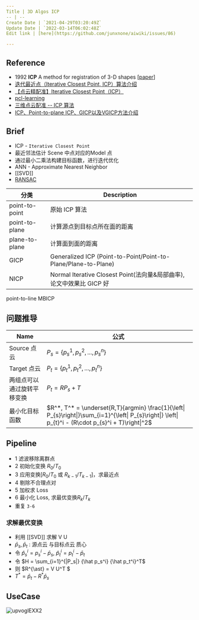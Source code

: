 ```yaml
---
Title | 3D Algos ICP
-- | --
Create Date | `2021-04-29T03:20:49Z`
Update Date | `2022-03-14T06:02:48Z`
Edit link | [here](https://github.com/junxnone/aiwiki/issues/86)

---
```

## Reference
- 1992 **ICP** A method for registration of 3-D shapes [[paper](https://graphics.stanford.edu/courses/cs164-09-spring/Handouts/paper_icp.pdf)]
- [迭代最近点（Iterative Closest Point, ICP）算法介绍](https://zhuanlan.zhihu.com/p/35893884)
- [【点云精配准】Iterative Closest Point（ICP）](https://zhuanlan.zhihu.com/p/107218828)
- [pcl-learning](https://github.com/HuangCongQing/pcl-learning)
- [三维点云配准 -- ICP 算法](https://yilingui.xyz/2019/11/20/191120_point_cloud_registration_icp/)
- [ICP、Point-to-plane ICP、GICP以及VGICP方法介绍](https://blog.csdn.net/xuershuai/article/details/117507754)

## Brief
- ICP - `Iterative Closest Point`
- 最近邻法估计 Scene 中点对应的Model 点
- 通过最小二乘法构建目标函数，进行迭代优化
- ANN - Approximate Nearest Neighbor
- [[SVD]]
- [RANSAC](/RANSAC)

分类 | Description
-- | --
point-to-point | 原始 ICP 算法
point-to-plane | 计算源点到目标点所在面的距离
plane-to-plane | 计算面到面的距离
GICP | Generalized ICP (Point-to-Point/Point-to-Plane/Plane-to-Plane)
NICP | Normal Iterative Closest Point(法向量&局部曲率), 论文中效果比 GICP 好
point-to-line
MBICP

## 问题推导

Name | 公式
-- | --
Source 点云 | $P_{s} = \left\{ p_{s}^{1},p_{s}^{2},...,p_{s}^{n}\right\}$
Target 点云 | $P_{t} = \left\{ p_{t}^{1},p_{t}^{2},...,p_{t}^{n}\right\}$
两组点可以通过旋转平移变换 | $P_{t} = RP_{s} + T$
最小化目标函数 | $R^*, T^* = \underset{R,T}{argmin} \frac{1}{\left\| P_{s}\right\|}\sum_{i=1}^{\left\| P_{s}\right\|} \left\| p_{t}^i - (R\cdot p_{s}^i + T)\right\|^2$

## Pipeline
- 1 滤波移除离群点
- 2 初始化变换 $R_{0}/T_{0}$
- 3 应用变换[$R_{0}/T_{0}$ 或 $R_{k-1}/T_{k-1}$]，求最近点
- 4 剔除不合理点对
- 5 加权求 Loss
- 6 最小化 Loss, 求最优变换$R_{k}/T_{k}$
- 重复 `3-6`

### 求解最优变换
- 利用 [[SVD]] 求解 V U
- $\bar p_{s}, \bar p_{t}$ : 源点云 与目标点云 质心
- 令 $\hat p_s^i = p_s^i - \bar p_s$, $\hat p_t^i = p_t^i - \bar p_t$
- 令 $H = \sum_{i=1}^{|P_s|} {\hat p_s^i} {\hat p_t^i}^T$
- 则 $R^{\ast} = V U^T $
- $ T^{\ast} = \bar p_t - R^{\ast} \bar p_s$

## UseCase

![upvoglEXX2](https://user-images.githubusercontent.com/2216970/117272623-f4771a00-ae8d-11eb-9808-28699cf10014.gif)

